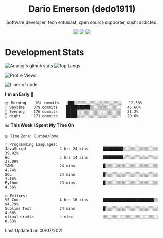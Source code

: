<div align="center">
  
# Dario Emerson (dedo1911)
Software developer, tech entusiast, open source supporter, sushi addicted.

[![](https://img.shields.io/badge/-Linkedin-informational?style=for-the-badge&logo=linkedin&logoColor=white&color=2867B2)](http://linkedin.com/in/dedo1911)
[![](https://img.shields.io/badge/-Telegram-informational?style=for-the-badge&logo=telegram&logoColor=white&color=0088cc)](https://t.me/dedo1911)
[![](https://img.shields.io/badge/-Facebook-informational?style=for-the-badge&logo=facebook&logoColor=white&color=3b5998)](https://fb.com/dedo1911)

</div>

# Development Stats

![Anurag's github stats](https://github-readme-stats.vercel.app/api?username=dedo1911&count_private=true&show_icons=true&theme=chartreuse-dark)
![Top Langs](https://github-readme-stats.vercel.app/api/top-langs/?username=dedo1911&theme=chartreuse-dark&layout=compact)

<!--START_SECTION:waka-->
![Profile Views](http://img.shields.io/badge/Profile%20Views-1-blue)

![Lines of code](https://img.shields.io/badge/From%20Hello%20World%20I%27ve%20Written-65323%20lines%20of%20code-blue)

**I'm an Early 🐤** 

```text
🌞 Morning    104 commits    ███░░░░░░░░░░░░░░░░░░░░░░   12.53% 
🌆 Daytime    379 commits    ███████████░░░░░░░░░░░░░░   45.66% 
🌃 Evening    176 commits    █████░░░░░░░░░░░░░░░░░░░░   21.2% 
🌙 Night      171 commits    █████░░░░░░░░░░░░░░░░░░░░   20.6%

```


📊 **This Week I Spent My Time On** 

```text
⌚︎ Time Zone: Europe/Rome

💬 Programming Languages: 
JavaScript               3 hrs 24 mins       █████████░░░░░░░░░░░░░░░░   39.02% 
Go                       3 hrs 14 mins       █████████░░░░░░░░░░░░░░░░   37.09% 
YAML                     24 mins             █░░░░░░░░░░░░░░░░░░░░░░░░   4.74% 
SQL                      24 mins             █░░░░░░░░░░░░░░░░░░░░░░░░   4.68% 
Python                   23 mins             █░░░░░░░░░░░░░░░░░░░░░░░░   4.56%

🔥 Editors: 
VS Code                  8 hrs 16 mins       ███████████████████████░░   94.79% 
Sublime Text             24 mins             █░░░░░░░░░░░░░░░░░░░░░░░░   4.68% 
Visual Studio            2 mins              ░░░░░░░░░░░░░░░░░░░░░░░░░   0.53%

```


 Last Updated on 30/07/2021
<!--END_SECTION:waka-->

<!--
**dedo1911/dedo1911** is a ✨ _special_ ✨ repository because its `README.md` (this file) appears on your GitHub profile.

Here are some ideas to get you started:

- 🔭 I’m currently working on ...
- 🌱 I’m currently learning ...
- 👯 I’m looking to collaborate on ...
- 🤔 I’m looking for help with ...
- 💬 Ask me about ...
- 📫 How to reach me: ...
- 😄 Pronouns: ...
- ⚡ Fun fact: ...
-->
